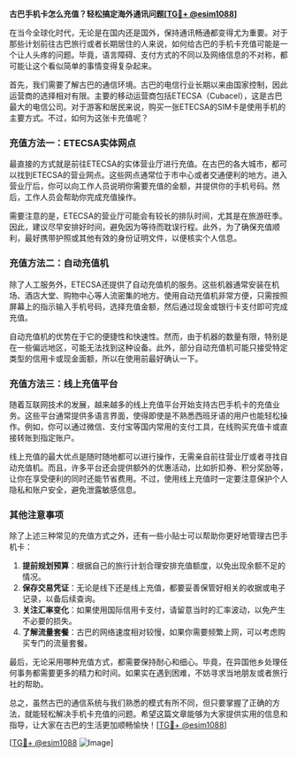 **古巴手机卡怎么充值？轻松搞定海外通讯问题[[TG💪+ @esim1088](https://t.me/s/esim1088)]**

在当今全球化时代，无论是在国内还是国外，保持通讯畅通都变得尤为重要。对于那些计划前往古巴旅行或者长期居住的人来说，如何给古巴的手机卡充值可能是一个让人头疼的问题。毕竟，语言障碍、支付方式的不同以及网络信息的不对称，都可能让这个看似简单的事情变得复杂起来。

首先，我们需要了解古巴的通信环境。古巴的电信行业长期以来由国家控制，因此运营商的选择相对有限。主要的移动运营商包括ETECSA（Cubacel），这是古巴最大的电信公司。对于游客和居民来说，购买一张ETECSA的SIM卡是使用手机的主要方式。不过，如何为这张卡充值呢？

### 充值方法一：ETECSA实体网点

最直接的方式就是前往ETECSA的实体营业厅进行充值。在古巴的各大城市，都可以找到ETECSA的营业网点。这些网点通常位于市中心或者交通便利的地方。进入营业厅后，你可以向工作人员说明你需要充值的金额，并提供你的手机号码。然后，工作人员会帮助你完成充值操作。

需要注意的是，ETECSA的营业厅可能会有较长的排队时间，尤其是在旅游旺季。因此，建议尽早安排好时间，避免因为等待而耽误行程。此外，为了确保充值顺利，最好携带护照或其他有效的身份证明文件，以便核实个人信息。

### 充值方法二：自动充值机

除了人工服务外，ETECSA还提供了自动充值机的服务。这些机器通常安装在机场、酒店大堂、购物中心等人流密集的地方。使用自动充值机非常方便，只需按照屏幕上的指示输入手机号码，选择充值金额，然后通过现金或银行卡支付即可完成充值。

自动充值机的优势在于它的便捷性和快速性。然而，由于机器的数量有限，特别是在一些偏远地区，可能无法找到这种设备。此外，部分自动充值机可能只接受特定类型的信用卡或现金面额，所以在使用前最好确认一下。

### 充值方法三：线上充值平台

随着互联网技术的发展，越来越多的线上充值平台开始支持古巴手机卡的充值业务。这些平台通常提供多语言界面，使得即使是不熟悉西班牙语的用户也能轻松操作。例如，你可以通过微信、支付宝等国内常用的支付工具，在线购买充值卡或直接转账到指定账户。

线上充值的最大优点是随时随地都可以进行操作，无需亲自前往营业厅或者寻找自动充值机。而且，许多平台还会提供额外的优惠活动，比如折扣券、积分奖励等，让你在享受便利的同时还能节省费用。不过，使用线上充值时一定要注意保护个人隐私和账户安全，避免泄露敏感信息。

### 其他注意事项

除了上述三种常见的充值方式之外，还有一些小贴士可以帮助你更好地管理古巴手机卡：

1. **提前规划预算**：根据自己的旅行计划合理安排充值额度，以免出现余额不足的情况。
2. **保存交易凭证**：无论是线下还是线上充值，都要妥善保管好相关的收据或电子记录，以备后续查询。
3. **关注汇率变化**：如果使用国际信用卡支付，请留意当时的汇率波动，以免产生不必要的损失。
4. **了解流量套餐**：古巴的网络速度相对较慢，如果你需要频繁上网，可以考虑购买专门的流量套餐。

最后，无论采用哪种充值方式，都需要保持耐心和细心。毕竟，在异国他乡处理任何事务都需要更多的精力和时间。如果实在遇到困难，不妨寻求当地朋友或者旅行社的帮助。

总之，虽然古巴的通信系统与我们熟悉的模式有所不同，但只要掌握了正确的方法，就能轻松解决手机卡充值的问题。希望这篇文章能够为大家提供实用的信息和指导，让大家在古巴的生活更加顺畅愉快！[[TG💪+ @esim1088](https://t.me/s/esim1088)]

[[TG💪+ @esim1088](https://t.me/s/esim1088) ![Image](https://i.postimg.cc/4NQfJmqS/Snipaste-2025-05-13-00-14-12.png)]